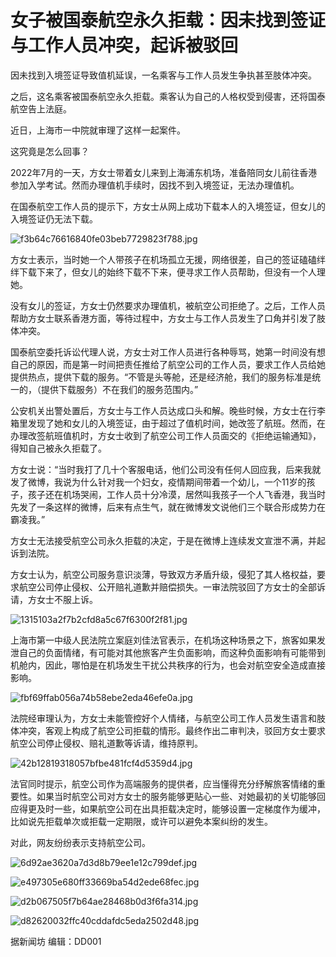 # 女子被国泰航空永久拒载：因未找到签证与工作人员冲突，起诉被驳回

因未找到入境签证导致值机延误，一名乘客与工作人员发生争执甚至肢体冲突。

之后，这名乘客被国泰航空永久拒载。乘客认为自己的人格权受到侵害，还将国泰航空告上法庭。

近日，上海市一中院就审理了这样一起案件。

这究竟是怎么回事？

2022年7月的一天，方女士带着女儿来到上海浦东机场，准备陪同女儿前往香港参加入学考试。然而办理值机手续时，因找不到入境签证，无法办理值机。

在国泰航空工作人员的提示下，方女士从网上成功下载本人的入境签证，但女儿的入境签证仍无法下载。

![f3b64c76616840fe03beb7729823f788.jpg](https://raw.githubusercontent.com/qqhsx/qqnews_image/main/2024/03/09/女子被国泰航空永久拒载：因未找到签证与工作人员冲突，起诉被驳回/f3b64c76616840fe03beb7729823f788.jpg)

方女士表示，当时她一个人带孩子在机场孤立无援，网络很差，自己的签证磕磕绊绊下载下来了，但女儿的始终下载不下来，便寻求工作人员帮助，但没有一个人理她。

没有女儿的签证，方女士仍然要求办理值机，被航空公司拒绝了。之后，工作人员帮助方女士联系香港方面，等待过程中，方女士与工作人员发生了口角并引发了肢体冲突。

国泰航空委托诉讼代理人说，方女士对工作人员进行各种辱骂，她第一时间没有想自己的原因，而是第一时间把责任推给了航空公司的工作人员，要求工作人员给她提供热点，提供下载的服务。“不管是头等舱，还是经济舱，我们的服务标准是统一的，（提供下载服务）不在我们的服务范围内。”

公安机关出警处置后，方女士与工作人员达成口头和解。晚些时候，方女士在行李箱里发现了她和女儿的入境签证，由于超过了值机时间，她改签了航班。然而，在办理改签航班值机时，方女士收到了航空公司工作人员面交的《拒绝运输通知》，得知自己被永久拒载了。

方女士说：“当时我打了几十个客服电话，他们公司没有任何人回应我，后来我就发了微博，我说为什么针对我一个妇女，疫情期间带着一个幼儿，一个11岁的孩子，孩子还在机场哭闹，工作人员十分冷漠，居然叫我孩子一个人飞香港，我当时先发了一条这样的微博，后来有点生气，就在微博发文说他们三个联合形成势力在霸凌我。”

方女士无法接受航空公司永久拒载的决定，于是在微博上连续发文宣泄不满，并起诉到法院。

方女士认为，航空公司服务意识淡薄，导致双方矛盾升级，侵犯了其人格权益，要求航空公司停止侵权、公开赔礼道歉并赔偿损失。一审法院驳回了方女士的全部诉请，方女士不服上诉。

![1315103a2f7b2cfd8a5c67f6300f2f81.jpg](https://raw.githubusercontent.com/qqhsx/qqnews_image/main/2024/03/09/女子被国泰航空永久拒载：因未找到签证与工作人员冲突，起诉被驳回/1315103a2f7b2cfd8a5c67f6300f2f81.jpg)

上海市第一中级人民法院立案庭刘佳法官表示，在机场这种场景之下，旅客如果发泄自己的负面情绪，有可能对其他旅客产生负面影响，而这种负面影响有可能带到机舱内，因此，哪怕是在机场发生干扰公共秩序的行为，也会对航空安全造成直接影响。

![fbf69ffab056a74b58ebe2eda46efe0a.jpg](https://raw.githubusercontent.com/qqhsx/qqnews_image/main/2024/03/09/女子被国泰航空永久拒载：因未找到签证与工作人员冲突，起诉被驳回/fbf69ffab056a74b58ebe2eda46efe0a.jpg)

法院经审理认为，方女士未能管控好个人情绪，与航空公司工作人员发生语言和肢体冲突，客观上构成了航空公司拒载的情形。最终作出二审判决，驳回方女士要求航空公司停止侵权、赔礼道歉等诉请，维持原判。

![42b12819318057bfbe481fcf4d5359d4.jpg](https://raw.githubusercontent.com/qqhsx/qqnews_image/main/2024/03/09/女子被国泰航空永久拒载：因未找到签证与工作人员冲突，起诉被驳回/42b12819318057bfbe481fcf4d5359d4.jpg)

法官同时提示，航空公司作为高端服务的提供者，应当懂得充分纾解旅客情绪的重要性。如果当时航空公司对方女士的服务能够更贴心一些、对她最初的关切能够回应得更及时一些，如果航空公司在出具拒载决定时，能够设置一定梯度作为缓冲，比如说先拒载单次或拒载一定期限，或许可以避免本案纠纷的发生。

对此，网友纷纷表示支持航空公司。

![6d92ae3620a7d3d8b79ee1e12c799def.jpg](https://raw.githubusercontent.com/qqhsx/qqnews_image/main/2024/03/09/女子被国泰航空永久拒载：因未找到签证与工作人员冲突，起诉被驳回/6d92ae3620a7d3d8b79ee1e12c799def.jpg)

![e497305e680ff33669ba54d2ede68fec.jpg](https://raw.githubusercontent.com/qqhsx/qqnews_image/main/2024/03/09/女子被国泰航空永久拒载：因未找到签证与工作人员冲突，起诉被驳回/e497305e680ff33669ba54d2ede68fec.jpg)

![d2b067505f7b64ae28468b0d3f6fa314.jpg](https://raw.githubusercontent.com/qqhsx/qqnews_image/main/2024/03/09/女子被国泰航空永久拒载：因未找到签证与工作人员冲突，起诉被驳回/d2b067505f7b64ae28468b0d3f6fa314.jpg)

![d82620032ffc40cddafdc5eda2502d48.jpg](https://raw.githubusercontent.com/qqhsx/qqnews_image/main/2024/03/09/女子被国泰航空永久拒载：因未找到签证与工作人员冲突，起诉被驳回/d82620032ffc40cddafdc5eda2502d48.jpg)

据新闻坊 编辑：DD001


